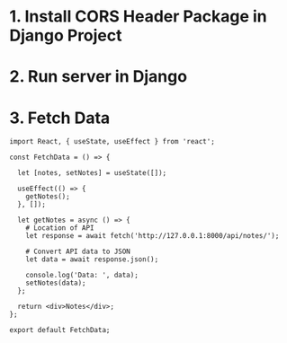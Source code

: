 # 1. Install CORS Header Package in Django Project

# 2. Run server in Django

# 3. Fetch Data 

```
import React, { useState, useEffect } from 'react';

const FetchData = () => {
    
  let [notes, setNotes] = useState([]);

  useEffect(() => {
    getNotes();
  }, []);

  let getNotes = async () => {
    # Location of API
    let response = await fetch('http://127.0.0.1:8000/api/notes/');
    
    # Convert API data to JSON
    let data = await response.json();
    
    console.log('Data: ', data);
    setNotes(data);
  };

  return <div>Notes</div>;
};

export default FetchData;

```
